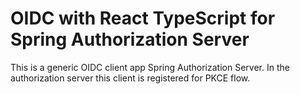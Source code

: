 # OIDC with React TypeScript for Spring Authorization Server
This is a generic OIDC client app Spring Authorization Server. In the authorization server this client is registered for PKCE flow. 